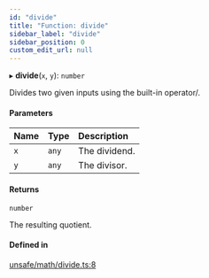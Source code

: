 ```yaml
---
id: "divide"
title: "Function: divide"
sidebar_label: "divide"
sidebar_position: 0
custom_edit_url: null
---
```


▸ **divide**(`x`, `y`): `number`

Divides two given inputs using the built-in operator/.

#### Parameters

| Name | Type | Description |
| :------ | :------ | :------ |
| `x` | `any` | The dividend. |
| `y` | `any` | The divisor. |

#### Returns

`number`

The resulting quotient.

#### Defined in

[unsafe/math/divide.ts:8](https://github.com/axisiscool/hikidashi/blob/6610d16/src/unsafe/math/divide.ts#L8)
